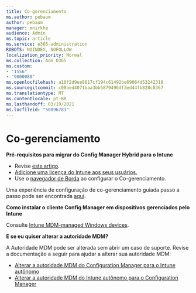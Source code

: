 ```yaml
---
title: Co-gerenciamento
ms.author: pebaum
author: pebaum
manager: mnirkhe
audience: Admin
ms.topic: article
ms.service: o365-administration
ROBOTS: NOINDEX, NOFOLLOW
localization_priority: Normal
ms.collection: Adm_O365
ms.custom:
- "1556"
- "9000080"
ms.openlocfilehash: a10f2d9ee8617cf194c61492be69064d53242318
ms.sourcegitcommit: c08bed4071baa3bb5879496df3ed44fb828c8367
ms.translationtype: MT
ms.contentlocale: pt-BR
ms.lasthandoff: 03/19/2021
ms.locfileid: "50896783"
---
```

# <a name="co-management"></a>Co-gerenciamento

**Pré-requisitos para migrar do Config Manager Hybrid para o Intune**

- Revise [este artigo](https://docs.microsoft.com/mem/configmgr/mdm/understand/what-happened-to-hybrid).
- [Adicione uma licença do Intune aos seus usuários.](https://docs.microsoft.com/mem/intune/fundamentals/licenses-assign)
- Use o [navegador de Borda](https://www.microsoft.com/edge) ao configurar o Co-gerenciamento.

Uma experiência de configuração de co-gerenciamento guiada passo a passo pode ser encontrada [aqui](https://admin.microsoft.com/AdminPortal/Home?#/modernonboarding/comanagesetupguide).

**Como instalar o cliente Config Manager em dispositivos gerenciados pelo Intune**

Consulte [Intune MDM-managed Windows devices](https://docs.microsoft.com/mem/configmgr/core/clients/deploy/deploy-clients-to-windows-computers#bkmk_mdm).

**E se eu quiser alterar a autoridade MDM?**

A Autoridade MDM pode ser alterada sem abrir um caso de suporte. Revise a documentação a seguir para ajudar a alterar sua autoridade MDM:

- [Alterar a autoridade MDM do Configuration Manager para o Intune autônomo](https://docs.microsoft.com/mem/configmgr/mdm/understand/what-happened-to-hybrid)
- [Alterar a autoridade MDM do Intune autônomo para o Configuration Manager](https://docs.microsoft.com/mem/configmgr/mdm/understand/what-happened-to-hybrid)

